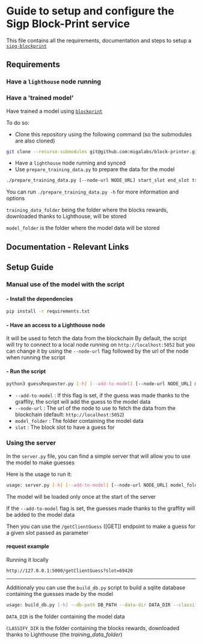 # Guide to setup and configure the Sigp Block-Print service

This file contains all the requirements, documentation and steps to setup a [`sipg-blockprint`](https://github.com/sigp/blockprint) 

## Requirements

### Have a ``lighthouse`` node running

### Have a 'trained model'
Have trained a model using [`blockprint`](https://github.com/sigp/blockprint)

To do so:
- Clone this repository using the following command (so the submodules are also cloned)
```bash
git clone --recurse-submodules git@github.com:migalabs/block-printer.git
```

- Have a `lighthouse` node running and synced
- Use `prepare_training_data.py` to prepare the data for the model
```bash
./prepare_training_data.py [--node-url NODE_URL] start_slot end_slot training_data_folder model_folder
```
You can run `./prepare_training_data.py -h` for more information and options

`training_data_folder` being the folder where the blocks rewards, downloaded thanks to Lighthouse, will be stored

`model_folder` is the folder where the model data will be stored


## Documentation - Relevant Links


## Setup Guide

### Manual use of the model with the script

#### - Install the dependencies
    
```bash
pip install -r requirements.txt
```

#### - Have an access to a Lighthouse node
It will be used to fetch the data from the blockchain
By default, the script will try to connect to a local node running on `http://localhost:5052` but you can change it by using the `--node-url` flag followed by the url of the node when running the script

#### - Run the script

```bash
python3 guessRequester.py [-h] [--add-to-model] [--node-url NODE_URL] model_folder slot
```
- `--add-to-model` : If this flag is set, if the guess was made thanks to the graffity, the script will add the guess to the model data
- `--node-url` : The url of the node to use to fetch the data from the blockchain (default: `http://localhost:5052`)
- `model_folder` : The folder containing the model data
- `slot` : The block slot to have a guess for

### Using the server

In the `server.py` file, you can find a simple server that will allow you to use the model to make guesses

Here is the usage to run it:
```bash
usage: server.py [-h] [--add-to-model] [--node-url NODE_URL] model_folder
```

The model will be loaded only once at the start of the server

If the `--add-to-model` flag is set, the guesses made thanks to the graffity will be added to the model data

Then you can use the `/getClientGuess` ([GET]) endpoint to make a guess for a given slot passed as parameter

#### request example

Running it locally
```
http://127.0.0.1:5000/getClientGuess?slot=69420
```

___

Additionaly you can use the `build_db.py` script to build a sqlite database containing the guesses made by the model

```bash
usage: build_db.py [-h] --db-path DB_PATH --data-dir DATA_DIR --classify-dir CLASSIFY_DIR [--multi-classifier] [--force-rebuild]
```

`DATA_DIR` is the folder containing the model data

`CLASSIFY_DIR` is the folder containing the blocks rewards, downloaded thanks to Lighthouse (the _training_data_folder_)
